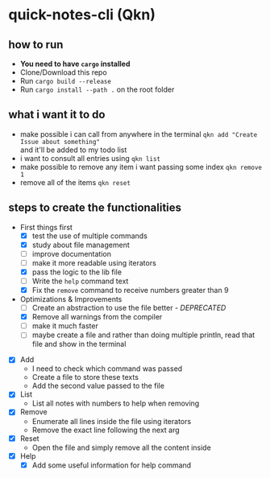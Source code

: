 # quick-notes-cli (Qkn)


## how to run

- **You need to have `cargo` installed**
- Clone/Download this repo
- Run `cargo build --release`
- Run `cargo install --path .` on the root folder

## what i want it to do

- make possible i can call from anywhere in the terminal `qkn add "Create Issue about something"`  
and it'll be added to my todo list
- i want to consult all entries using `qkn list`
- make possible to remove any item i want passing some index `qkn remove 1`
- remove all of the items `qkn reset`

## steps to create the functionalities

- First things first
  - [x] test the use of multiple commands
  - [x] study about file management
  - [ ] improve documentation
  - [ ] make it more readable using iterators
  - [x] pass the logic to the lib file
  - [ ] Write the `help` command text
  - [x] Fix the `remove` command to receive numbers greater than 9

- Optimizations & Improvements
  - [ ] Create an abstraction to use the file better - *DEPRECATED*
  - [x] Remove all warnings from the compiler
  - [ ] make it much faster
  - [ ] maybe create a file and rather than doing multiple println, read that file and show in the terminal

- [x] Add
  - I need to check which command was passed
  - Create a file to store these texts
  - Add the second value passed to the file
- [x] List
  - List all notes with numbers to help when removing
- [x] Remove
  - Enumerate all lines inside the file using iterators
  - Remove the exact line following the next arg
- [x] Reset
  - Open the file and simply remove all the content inside
- [x] Help
  - [x] Add some useful information for help command